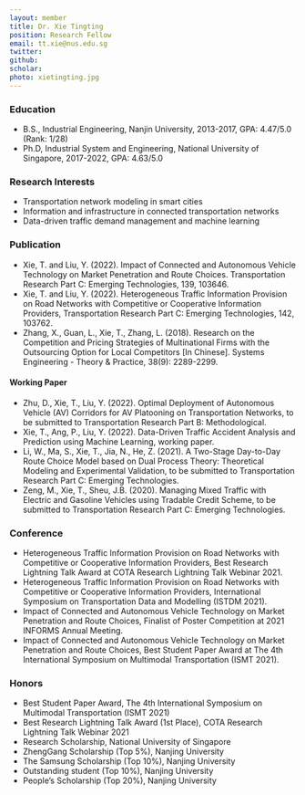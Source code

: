 ```yaml
---
layout: member
title: Dr. Xie Tingting 
position: Research Fellow
email: tt.xie@nus.edu.sg
twitter:
github: 
scholar: 
photo: xietingting.jpg
---
```


### Education
* B.S., Industrial Engineering, Nanjin University, 2013-2017, GPA: 4.47/5.0 (Rank: 1/28) 
* Ph.D, Industrial System and Engineering, National University of Singapore, 2017-2022, GPA: 4.63/5.0

### Research Interests
* Transportation network modeling in smart cities
* Information and infrastructure in connected transportation networks
* Data-driven traffic demand management and machine learning

### Publication
* Xie, T. and Liu, Y. (2022). Impact of Connected and Autonomous Vehicle Technology on Market Penetration and Route Choices. Transportation Research Part C: Emerging Technologies, 139, 103646.
* Xie, T. and Liu, Y. (2022). Heterogeneous Traffic Information Provision on Road Networks with Competitive or Cooperative Information Providers, Transportation Research Part C: Emerging Technologies, 142, 103762.
* Zhang, X., Guan, L., Xie, T., Zhang, L. (2018). Research on the Competition and Pricing Strategies of Multinational Firms with the Outsourcing Option for Local Competitors [In Chinese]. Systems Engineering - Theory & Practice, 38(9): 2289-2299.

#### Working Paper
* Zhu, D., Xie, T., Liu, Y. (2022). Optimal Deployment of Autonomous Vehicle (AV) Corridors for AV Platooning on Transportation Networks, to be submitted to Transportation Research Part B: Methodological.
* Xie, T., Ang, P., Liu, Y. (2022). Data-Driven Traffic Accident Analysis and Prediction using Machine Learning, working paper.
* Li, W., Ma, S., Xie, T., Jia, N., He, Z. (2021). A Two-Stage Day-to-Day Route Choice Model based on Dual Process Theory: Theoretical Modeling and Experimental Validation, to be submitted to Transportation Research Part C: Emerging Technologies.
* Zeng, M., Xie, T., Sheu, J.B. (2020). Managing Mixed Traffic with Electric and Gasoline Vehicles using Tradable Credit Scheme, to be submitted to Transportation Research Part C: Emerging Technologies.

### Conference
* Heterogeneous Traffic Information Provision on Road Networks with Competitive or Cooperative Information Providers, Best Research Lightning Talk Award at COTA Research Lightning Talk Webinar 2021.
* Heterogeneous Traffic Information Provision on Road Networks with Competitive or Cooperative Information Providers, International Symposium on Transportation Data and Modelling (ISTDM 2021).
* Impact of Connected and Autonomous Vehicle Technology on Market Penetration and Route Choices, Finalist of Poster Competition at 2021 INFORMS Annual Meeting.
* Impact of Connected and Autonomous Vehicle Technology on Market Penetration and Route Choices, Best Student Paper Award at The 4th International Symposium on Multimodal Transportation (ISMT 2021).

### Honors
* Best Student Paper Award, The 4th International Symposium on Multimodal Transportation (ISMT 2021)
* Best Research Lightning Talk Award (1st Place), COTA Research Lightning Talk Webinar 2021
* Research Scholarship, National University of Singapore
* ZhengGang Scholarship (Top 5%), Nanjing University
* The Samsung Scholarship (Top 10%), Nanjing University
* Outstanding student (Top 10%), Nanjing University
* People’s Scholarship (Top 20%), Nanjing University

